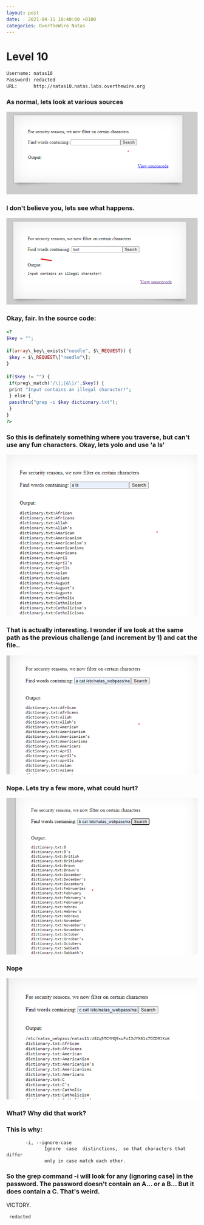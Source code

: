 ```yaml
---
layout: post
date:   2021-04-11 10:40:00 +0100
categories: OverTheWire Natas
---
```


# Level 10

```bash
Username: natas10
Password: redacted
URL:      http://natas10.natas.labs.overthewire.org
```

### As normal, lets look at various sources

![](/assets/41.png)

### I don't believe you, lets see what happens.

![](/assets/42.png)

### Okay, fair. In the source code:

```php
<?  
$key = "";  
  
if(array\_key\_exists("needle", $\_REQUEST)) {  
 $key = $\_REQUEST\["needle"\];  
}  
  
if($key != "") {  
 if(preg\_match('/\[;|&\]/',$key)) {  
 print "Input contains an illegal character!";  
 } else {  
 passthru("grep -i $key dictionary.txt");  
 }  
}  
?>
```

### So this is definately something where you traverse, but can't use any fun characters. Okay, lets yolo and use 'a ls'

![](/assets/43.png)

### That is actually interesting. I wonder if we look at the same path as the previous challenge (and increment by 1) and cat the file..

![](/assets/44.png)

### Nope. Lets try a few more, what could hurt?

![](/assets/45.png)

### Nope

![](/assets/46.png)

### What? Why did that work?

### This is why:

```shell
       -i, --ignore-case
              Ignore  case  distinctions,  so that characters that differ
              only in case match each other.
```

### So the grep command -i will look for any (ignoring case) in the password. The password doesn't contain an A... or a B... But it does contain a C. That's weird.

VICTORY.

```
 redacted
```
